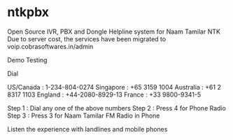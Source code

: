 # ntkpbx
Open Source IVR, PBX and Dongle Helpline system for Naam Tamilar NTK
Due to server cost, the services have been migrated to voip.cobrasoftwares.in/admin

Demo Testing

Dial

US/Canada : 1-234-804-0274 
Singapore : +65 3159 1004 
Australia : +61 2 8317 1103 
England : +44-2080-8929-13 
France : +33 9800-9341-5

Step 1 : Dial any one of the above numbers
Step 2 : Press 4 for Phone Radio 
Step 3 : Press 3 for Naam Tamilar FM Radio in Phone

Listen the experience with landlines and mobile phones
